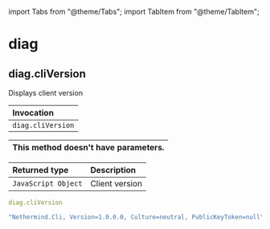 import Tabs from "@theme/Tabs";
import TabItem from "@theme/TabItem";

# diag

## diag.cliVersion

Displays client version

| Invocation        |
|:------------------|
| `diag.cliVersion` |

| This method doesn't have parameters. |
|:-------------------------------------|

| Returned type       | Description    |
|:--------------------|:---------------|
| `JavaScript Object` | Client version |

<Tabs>
<TabItem label="Request" value="request">

```yaml
diag.cliVersion
```

</TabItem>
<TabItem label="Response" value="response">

```yaml
"Nethermind.Cli, Version=1.0.0.0, Culture=neutral, PublicKeyToken=null"
```

</TabItem>
</Tabs>

